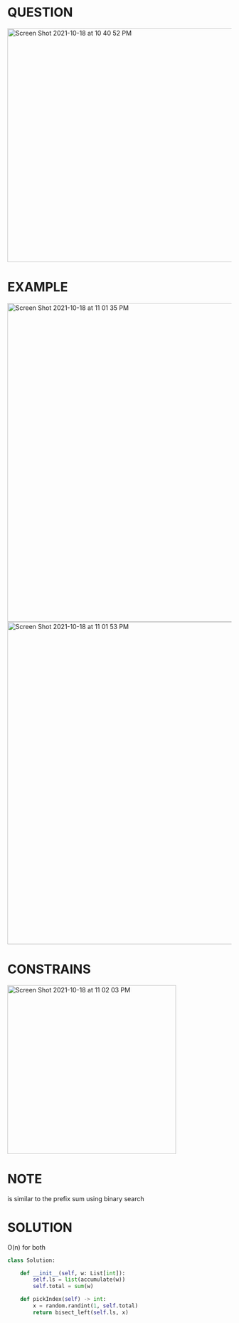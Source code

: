 # QUESTION 
<img width="525" alt="Screen Shot 2021-10-18 at 10 40 52 PM" src="https://user-images.githubusercontent.com/64442606/137834776-6f06a427-13b4-45ae-ba2b-d6a5e7f2bafc.png">

# EXAMPLE
<img width="716" alt="Screen Shot 2021-10-18 at 11 01 35 PM" src="https://user-images.githubusercontent.com/64442606/137836602-50d637e3-2b03-4602-99fc-edba0056beb7.png">
<img width="724" alt="Screen Shot 2021-10-18 at 11 01 53 PM" src="https://user-images.githubusercontent.com/64442606/137836647-cb356760-645f-4ac0-a7da-e9ef2db65a21.png">

# CONSTRAINS
<img width="379" alt="Screen Shot 2021-10-18 at 11 02 03 PM" src="https://user-images.githubusercontent.com/64442606/137836658-e1718e69-bfee-494b-bbf6-f3f38067d05c.png">

# NOTE
is similar to the prefix sum using binary search 
# SOLUTION 
O(n) for both
```python
class Solution:

    def __init__(self, w: List[int]):
        self.ls = list(accumulate(w))
        self.total = sum(w)

    def pickIndex(self) -> int:
        x = random.randint(1, self.total)
        return bisect_left(self.ls, x)
```
